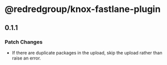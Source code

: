 # @redredgroup/knox-fastlane-plugin

## 0.1.1

### Patch Changes

- If there are duplicate packages in the upload, skip the upload rather than raise an error.
